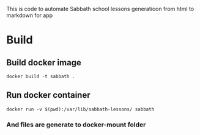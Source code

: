 This is code to automate Sabbath school lessons generatioon from html to markdown for app


# Build

## Build docker image 

```
docker build -t sabbath .
```


## Run docker container

```
docker run -v $(pwd):/var/lib/sabbath-lessons/ sabbath
```


### And files are generate to docker-mount folder
